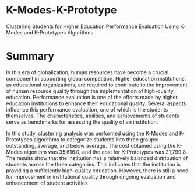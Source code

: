 # K-Modes-K-Prototype
Clustering Students for Higher Education Performance Evaluation Using K-Modes and K-Prototypes Algorithms

# Summary 
In this era of globalization, human resources have become a crucial component in supporting global competition. Higher education institutions, as educational organizations, are required to contribute to the improvement of human resource quality through the implementation of high-quality education. Performance evaluation is one of the efforts made by higher education institutions to enhance their educational quality. Several aspects influence this performance evaluation, one of which is the students themselves. The characteristics, abilities, and achievements of students serve as benchmarks for assessing the quality of an institution.

In this study, clustering analysis was performed using the K-Modes and K-Prototypes algorithms to categorize students into three groups: outstanding, average, and below average. The cost obtained using the K-Modes algorithm was 35,616.0, and the cost for K-Prototypes was 21,799.8. The results show that the institution has a relatively balanced distribution of students across the three categories. This indicates that the institution is providing a sufficiently high-quality education. However, there is still a need for improvement in institutional quality through ongoing evaluation and enhancement of student activities
